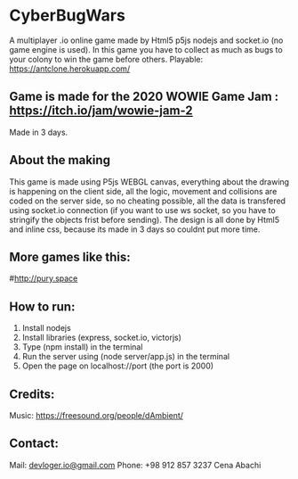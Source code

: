 # CyberBugWars
A multiplayer .io online game made by Html5 p5js nodejs and socket.io (no game engine is used).
In this game you have to collect as much as bugs to your colony to win the game before others.
Playable: https://antclone.herokuapp.com/

## Game is made for the 2020 WOWIE Game Jam : https://itch.io/jam/wowie-jam-2
Made in 3 days.

## About the making
This game is made using P5js WEBGL canvas, everything about the drawing is happening on the client side, all the logic, movement and collisions are coded on the server side, so no cheating possible, all the data is transfered using socket.io connection (if you want to use ws socket, so you have to stringify the objects frist before sending).
The design is all done by Html5 and inline css, because its made in 3 days so couldnt put more time.

## More games like this:
#http://pury.space

## How to run:
1) Install nodejs
2) Install libraries (express, socket.io, victorjs)
3) Type (npm install) in the terminal
4) Run the server using (node server/app.js) in the terminal
5) Open the page on localhost://port (the port is 2000)

## Credits:
Music: https://freesound.org/people/dAmbient/

## Contact:
Mail: devloger.io@gmail.com
Phone: +98 912 857 3237
Cena Abachi

